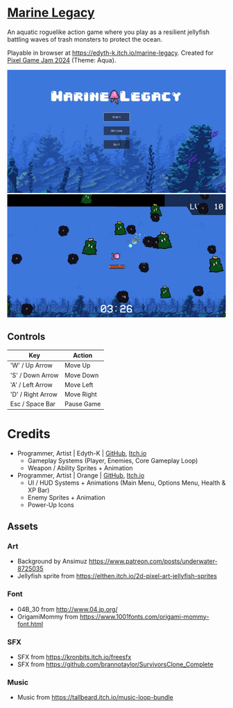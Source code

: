 # [Marine Legacy](https://edyth-k.itch.io/marine-legacy)

An aquatic roguelike action game where you play as a resilient jellyfish battling waves of trash monsters to protect the ocean.

Playable in browser at https://edyth-k.itch.io/marine-legacy. Created for [Pixel Game Jam 2024](https://itch.io/jam/-pixel-game-jam-2024) (Theme: Aqua).

![me](https://github.com/Edyth-K/pixel-game-jam-2024/blob/main/gif_1.gif)
![me](https://github.com/Edyth-K/pixel-game-jam-2024/blob/main/gif_2.gif)

## Controls
 
| Key    | Action |
| -------- | ------- |
| 'W' / Up Arrow  | Move Up    |
| 'S' / Down Arrow | Move Down     |
| 'A' / Left Arrow    | Move Left    |
| 'D' / Right Arrow | Move Right     |
| Esc / Space Bar    | Pause Game  |

# Credits

- Programmer, Artist | Edyth-K | [GitHub](https://github.com/Edyth-K), [Itch.io](https://itch.io/profile/edyth-k)
  - Gameplay Systems (Player, Enemies, Core Gameplay Loop)
  - Weapon / Ability Sprites + Animation
- Programmer, Artist | Orange | [GitHub](https://github.com/chanre), [Itch.io](https://itch.io/profile/thatorange)
  - UI / HUD Systems + Animations (Main Menu, Options Menu, Health & XP Bar)
  - Enemy Sprites + Animation
  - Power-Up Icons
## Assets
### Art
- Background by Ansimuz https://www.patreon.com/posts/underwater-8725035
- Jellyfish sprite from https://elthen.itch.io/2d-pixel-art-jellyfish-sprites

### Font
- 04B_30 from http://www.04.jp.org/
- OrigamiMommy from https://www.1001fonts.com/origami-mommy-font.html

### SFX
- SFX from https://kronbits.itch.io/freesfx
- SFX from https://github.com/brannotaylor/SurvivorsClone_Complete

### Music
- Music from https://tallbeard.itch.io/music-loop-bundle
